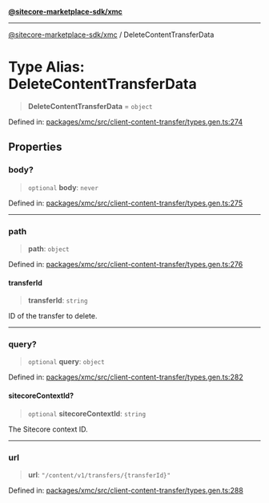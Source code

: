 [**@sitecore-marketplace-sdk/xmc**](../README.md)

***

[@sitecore-marketplace-sdk/xmc](../README.md) / DeleteContentTransferData

# Type Alias: DeleteContentTransferData

> **DeleteContentTransferData** = `object`

Defined in: [packages/xmc/src/client-content-transfer/types.gen.ts:274](https://github.com/Sitecore/sitecore-marketplace-sdk/blob/e87783cce9f115393973a45e109d17b99bf1df7e/packages/xmc/src/client-content-transfer/types.gen.ts#L274)

## Properties

### body?

> `optional` **body**: `never`

Defined in: [packages/xmc/src/client-content-transfer/types.gen.ts:275](https://github.com/Sitecore/sitecore-marketplace-sdk/blob/e87783cce9f115393973a45e109d17b99bf1df7e/packages/xmc/src/client-content-transfer/types.gen.ts#L275)

***

### path

> **path**: `object`

Defined in: [packages/xmc/src/client-content-transfer/types.gen.ts:276](https://github.com/Sitecore/sitecore-marketplace-sdk/blob/e87783cce9f115393973a45e109d17b99bf1df7e/packages/xmc/src/client-content-transfer/types.gen.ts#L276)

#### transferId

> **transferId**: `string`

ID of the transfer to delete.

***

### query?

> `optional` **query**: `object`

Defined in: [packages/xmc/src/client-content-transfer/types.gen.ts:282](https://github.com/Sitecore/sitecore-marketplace-sdk/blob/e87783cce9f115393973a45e109d17b99bf1df7e/packages/xmc/src/client-content-transfer/types.gen.ts#L282)

#### sitecoreContextId?

> `optional` **sitecoreContextId**: `string`

The Sitecore context ID.

***

### url

> **url**: `"/content/v1/transfers/{transferId}"`

Defined in: [packages/xmc/src/client-content-transfer/types.gen.ts:288](https://github.com/Sitecore/sitecore-marketplace-sdk/blob/e87783cce9f115393973a45e109d17b99bf1df7e/packages/xmc/src/client-content-transfer/types.gen.ts#L288)
